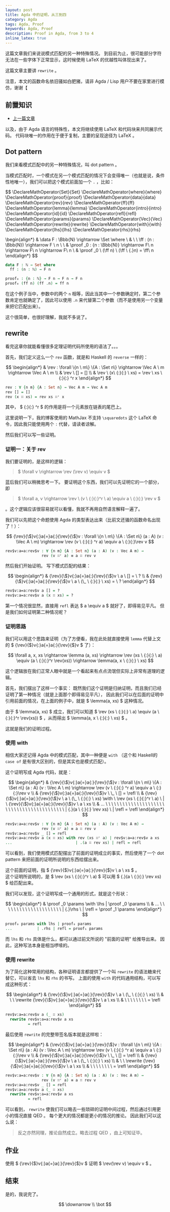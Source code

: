 ```yaml
---
layout: post
title: Agda 中的证明，从三到四
category: Agda
tags: Agda, Proof
keywords: Agda, Proof
description: Proof in Agda, from 3 to 4
inline_latex: true
---
```


这篇文章我们来说说模式匹配的另一种特殊情况。
到目前为止，很可能部分字符无法在一些字体下正常显示，这时候使用 LaTeX 的优越性叫体现出来了。

这篇文章主要讲 `rewrite` 。

注意，本文的函数命名依旧骚如白肥猪，请非 Agda / Lisp 用户不要在家里进行模仿，谢谢【

## 前置知识

+ [上一篇文章](../../../../2017/11/08/ProofInAgda4/)

以及，由于 Agda 语言的特殊性，本文将继续使用 LaTeX 和代码块来共同展示代码。
代码块唯一的作用在于便于复制，主要的呈现途径为 LaTeX 。

## Dot pattern

我们来看模式匹配中的另一种特殊情况，叫 dot pattern 。

当模式匹配时，一个模式在另一个模式匹配的情况下会变得唯一（也就是说，条件性地唯一），我们可以把这个模式前面加一个 `.` ，比如：

$$
\DeclareMathOperator{Set}{Set}
\DeclareMathOperator{where}{where}
\DeclareMathOperator{proof}{proof}
\DeclareMathOperator{data}{data}
\DeclareMathOperator{rev}{rev}
\DeclareMathOperator{ff}{ff}
\DeclareMathOperator{lemma}{lemma}
\DeclareMathOperator{intro}{intro}
\DeclareMathOperator{id}{id}
\DeclareMathOperator{refl}{refl}
\DeclareMathOperator{params}{params}
\DeclareMathOperator{Vec}{Vec}
\DeclareMathOperator{rewrite}{rewrite}
\DeclareMathOperator{with}{with}
\DeclareMathOperator{lhs}{lhs}
\DeclareMathOperator{rhs}{rhs}

\begin{align*}
& \data F : \Bbb{N} \rightarrow \Set \where \\
& \ \ \ff : (n : \Bbb{N}) \rightarrow F \ n \\
\\
& \proof _0 : \{n : \Bbb{N}\} \rightarrow F\ n \rightarrow F\ n \rightarrow F\ n \\
& \proof _0 \ (\ff n) \ (\ff \ {.}n) = \ff\ n
\end{align*}
$$

```agda
data F : ℕ → Set where
  ff : (n : ℕ) → F n

proof₀ : {n : ℕ} → F n → F n → F n
proof₀ (ff n) (ff .n) = ff n
```

在这个例子当中，参数中的两个 `n` 相等，因此当其中一个参数确定时，第二个参数肯定也就确定了，因此可以使用 `.n` 来代替第二个参数（而不是使用另一个变量来把它匹配出来）。

这个很简单，也很好理解，我就不多说了。

## rewrite

看完这章你就能看懂很多定理证明代码所使用的语法了。。。

首先，我们定义这么一个 `rev` 函数，就是和 Haskell 的 `reverse` 一样的：

$$
\begin{align*}
& \rev : \forall \{n \ m\} \{A : \Set n\} \rightarrow \Vec A \ m
         \rightarrow \Vec A \ m \\
& \rev \ [] = [] \\
& \rev \ (x\ {:}{:} \ xs) = \rev \ xs \ {:}{:} ^r x
\end{align*}
$$

```agda
rev : ∀ {n m} {A : Set n} → Vec A m → Vec A m
rev [] = []
rev (x ∷ xs) = rev xs ∷ʳ x
```

其中， $ {:}{:} ^r $ 的作用是将一个元素放在链表的尾巴上。

这里说明一下，我的博客使用的 MathJax 不支持 `\squaredots` 这个 LaTeX 命令，因此我只能使用两个 `:` 代替，请读者谅解。

然后我们可以写一些证明。

### 证明一：关于 rev

我们要证明的，是这样的逻辑：

> $ \forall v \rightarrow \rev (\rev v) \equiv v $

蓝后我们可以稍微思考一下。
要证明这个东西，我们可以先证明它的一个部分，即

> $ \forall a, v \rightarrow \rev \ (v \ {:}{:}^r \ a) \equiv a \ {:}{:} \rev v $

。这个逻辑应该很容易就可以看懂，我就不再用自然语言解释一遍了。

我们可以先把这个命题使用 Agda 的类型表达出来（比前文还骚的函数命名出现了！）：

$$
{\rev}{\$}v{:}a{=}a{:}{\rev}{\$}v : \forall \{n \ m\} \{A : \Set n\}
    (a : A) (v : \Vec A \ m) \rightarrow
    \rev (v \ {:}{:} ^r a) \equiv a \ {:}{:}\rev v
$$

```agda
rev$v:a=a:rev$v : ∀ {n m} {A : Set n} (a : A) (v : Vec A m) →
                rev (v ∷ʳ a) ≡ a ∷ rev v
```

然后我们开始证明。
写下模式匹配的结果：

$$
\begin{align*}
& {\rev}{\$}v{:}a{=}a{:}{\rev}{\$}v \ a \ [] = \ ? \\
& {\rev}{\$}v{:}a{=}a{:}{\rev}{\$}v \ a \ (\_ \ {:}{:} \ xs) = \ ?
\end{align*}
$$

```agda
rev$v:a=a:rev$v a [] = ?
rev$v:a=a:rev$v a (x ∷ xs) = ?
```

第一个情况很显然，直接用 `refl` 表达 $ a \equiv a $ 就好了，即得易见平凡。
但是我们如何证明第二种情况呢？

### 证明思路

我们可以用这个思路来证明（为了方便看，我在此处就直接使用 `lemma` 代替上文的 $ {\rev}{\$}v{:}a{=}a{:}{\rev}{\$}v $ 了）：

$$
\forall a, x, xs \rightarrow \lemma (a, xs) \rightarrow \rev (xs \ {:}{:} \ a) \equiv (a \ {:}{:}^r \rev(xs))
    \rightarrow \lemma(a, x \ {:}{:} \ xs)
$$

这个逻辑放在我们正常人眼中就是一个看起来有点点流氓但实际上非常有道理的逻辑。

首先，我们摆出了这样一个事实：
既然我们这个证明是归纳证明，而且我们已经证明了第一种情况（就是上面那个即得易见平凡），
因此我们可以在后面的证明中引用前面的情况，在上面的例子中，就是 $ \lemma(a, xs) $ 这种情况。

由于 $ \lemma(a, xs) $ 成立，我们可以知道 $ \rev (xs \ {:}{:} \ a) \equiv (a \ {:}{:}^r \rev(xs)) $ ，从而得出 $ \lemma(a, x \ {:}{:} \ xs) $ 。

这就是我们的证明过程。

### 使用 with

相信大家还记得 Agda 中的模式匹配，其中一种便是 `with` （这个和 Haskell的 `case of` 是有很大区别的，但是其实也是模式匹配）。

这个证明写成 Agda 代码，就是：

$$
\begin{align*}
& {\rev}{\$}v{:}a{=}a{:}{\rev}{\$}v : \forall \{n \ m\} \{A : \Set n\}
    (a : A) (v : \Vec A \ m) \rightarrow
    \rev (v \ {:}{:} ^r a) \equiv a \ {:}{:}\rev v \\
& {\rev}{\$}v{:}a{=}a{:}{\rev}{\$}v \ \_ \ [] = \refl \\
& {\rev}{\$}v{:}a{=}a{:}{\rev}{\$}v \ a \ (\_ \ {:}{:} \ xs) \with \ \rev (xs \ {:}{:}^r \ a) \ | \ {\rev}{\$}v{:}a{=}a{:}{\rev}{\$}v \ a \ xs \\
& ... \ \ \ \ \ \ \ \ \ \ \ \ \ \ \ \ \ \ \ \ \ \ \ \ \ \ \ \ \ \ \ \ \ \ \ \ \ \ \ \ \ \ | {.}(a \ {:}{:} \rev xs) \ | \refl = \refl
\end{align*}
$$

```agda
rev$v:a=a:rev$v : ∀ {n m} {A : Set n} (a : A) (v : Vec A m) →
                rev (v ∷ʳ a) ≡ a ∷ rev v
rev$v:a=a:rev$v _ [] = refl
rev$v:a=a:rev$v a (x ∷ xs) with rev (xs ∷ʳ a) | rev$v:a=a:rev$v a xs
...                            | .(a ∷ rev xs) | refl = refl
```

可以看到，我们使用模式匹配摆出了前面的证明成立的事实，然后使用了一个 dot pattern 来把前面的证明所说明的东西给摆出来。

这个前面的证明，指 $ {\rev}{\$}v{:}a{=}a{:}{\rev}{\$}v \ a \ xs $ 。<br/>
这个证明所说明的，是 $ \rev (xs \ {:}{:}^r \ a) $ 可以用 $ {.}(a \ {:}{:} \rev xs) $ 给匹配出来。

我们可以发现，这个证明写成一个通用的形式，就是这个形状：

$$
\begin{align*}
& \proof _0 \params \with \lhs | \proof _0 \params \\
& ... \  \ \ \ \ \ \ \ \ \ \ \ \ \ \ \ \ \ \ \ \ | {.}\rhs \ | \refl = \proof _1 \params
\end{align*}
$$

```agda
proof₀ params with lhs | proof₀ params
...           | .rhs | refl = proof₁ params
```

而 `lhs` 和 `rhs` 具体是什么，都可以通过前文所说的 "前面的证明" 给推导出来。
因此，这种写法本身是相当啰嗦的。

### 使用 rewrite

为了简化这种常用的结构，各种证明语言都提供了一个叫 `rewrite` 的语法糖来代替它，可以省去 `lhs` 和 `rhs` 的书写。
上面的使用 `with` 的代码通用结构，可以写成这种形式：

$$
\begin{align*}
& {\rev}{\$}v{:}a{=}a{:}{\rev}{\$}v \ a \ (\_ \ {:}{:} \ xs) \\
& \ \ \rewrite {\rev}{\$}v{:}a{=}a{:}{\rev}{\$}v \ a \ xs \\
& \ \ \ \ \ \ \ \ = \refl
\end{align*}
$$

```agda
rev$v:a=a:rev$v a (_ ∷ xs)
  rewrite rev$v:a=a:rev$v a xs
          = refl
```

最后使用 `rewrite` 的完整带签名版本就是这样啦：

$$
\begin{align*}
& {\rev}{\$}v{:}a{=}a{:}{\rev}{\$}v : \forall \{n \ m\} \{A : \Set n\}
    (a : A) (v : \Vec A \ m) \rightarrow
    \rev (v \ {:}{:} ^r a) \equiv a \ {:}{:}\rev v \\
& {\rev}{\$}v{:}a{=}a{:}{\rev}{\$}v \ \_ \ [] = \refl \\
& {\rev}{\$}v{:}a{=}a{:}{\rev}{\$}v \ a \ (\_ \ {:}{:} \ xs) \\
& \ \ \rewrite {\rev}{\$}v{:}a{=}a{:}{\rev}{\$}v \ a \ xs \\
& \ \ \ \ \ \ \ \ = \refl
\end{align*}
$$

```agda
rev$v:a=a:rev$v : ∀ {n m} {A : Set n} (a : A) (v : Vec A m) →
                rev (v ∷ʳ a) ≡ a ∷ rev v
rev$v:a=a:rev$v _ [] = refl
rev$v:a=a:rev$v a (_ ∷ xs)
  rewrite rev$v:a=a:rev$v a xs
          = refl
```

可以看到， `rewrite` 使我们可以略去一些琐碎的证明中间过程，然后通过引用更小的情况直接 QED 。
每个更大的情况都是更小的情况的推论。
因此我们可以这么说：

> 反之亦然同理，推论自然成立。略去过程 QED ，由上可知证毕。

## 作业

使用 $ {\rev}{\$}v{:}a{=}a{:}{\rev}{\$}v $ 证明 $ \rev(\rev v) \equiv v $ 。

## 结束

是的，我说完了。

$$
\downarrow \\
\bot
$$
